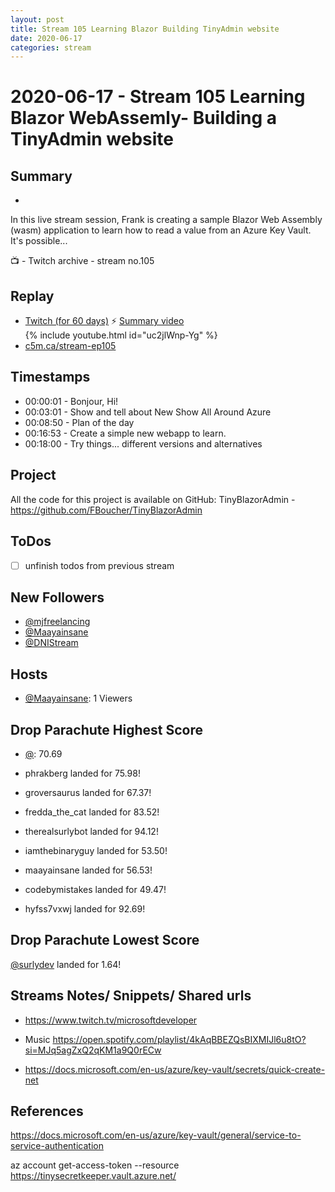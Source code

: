 ```yaml
---
layout: post
title: Stream 105 Learning Blazor Building TinyAdmin website
date: 2020-06-17
categories: stream
---
```



# 2020-06-17 - Stream 105 Learning Blazor WebAssemly- Building a TinyAdmin website

## Summary
-

In this live stream session, Frank is creating a sample Blazor Web Assembly (wasm) application to learn how to read a value from an Azure Key Vault. It's possible... 

📺 - Twitch archive - stream no.105

## Replay


- [Twitch (for 60 days)](https://www.twitch.tv/videos/)
⚡ [Summary video](https://youtu.be/6I8tc-OObLY)
{% include youtube.html id="uc2jlWnp-Yg" %}
<br/><!--more-->
- [c5m.ca/stream-ep105](https://c5m.ca/stream-ep105)



## Timestamps


- 00:00:01 - Bonjour, Hi!
- 00:03:01 - Show and tell about New Show All Around Azure
- 00:08:50 - Plan of the day
- 00:16:53 - Create a simple new webapp to learn.
- 00:18:00 - Try things... different versions and alternatives

Project
-------

All the code for this project is available on GitHub: TinyBlazorAdmin - https://github.com/FBoucher/TinyBlazorAdmin


ToDos
-----
- [ ] unfinish todos from previous stream


New Followers
-------------

- [@mjfreelancing](https://www.twitch.tv/mjfreelancing)
- [@Maayainsane](https://www.twitch.tv/Maayainsane)
- [@DNIStream](https://www.twitch.tv/DNIStream)


Hosts
------

- [@Maayainsane](https://www.twitch.tv/Maayainsane): 1 Viewers


Drop Parachute Highest Score
----------------------------

- [@](https://www.twitch.tv/):  70.69

- phrakberg landed for 75.98!
- groversaurus landed for 67.37!
- fredda_the_cat landed for 83.52!
- therealsurlybot landed for 94.12!
- iamthebinaryguy landed for 53.50!
- maayainsane landed for 56.53!
- codebymistakes landed for 49.47!
- hyfss7vxwj landed for 92.69!


Drop Parachute Lowest Score
----------------------------

[@surlydev](https://www.twitch.tv/surlydev) landed for 1.64!



Streams Notes/ Snippets/ Shared urls
-----------------------------------

- https://www.twitch.tv/microsoftdeveloper

- Music https://open.spotify.com/playlist/4kAqBBEZQsBIXMIJl6u8tO?si=MJq5agZxQ2qKM1a9Q0rECw

- https://docs.microsoft.com/en-us/azure/key-vault/secrets/quick-create-net


References
----------

https://docs.microsoft.com/en-us/azure/key-vault/general/service-to-service-authentication

az account get-access-token --resource https://tinysecretkeeper.vault.azure.net/
